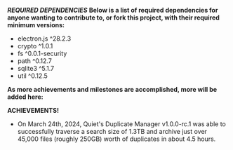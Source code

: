 ***REQUIRED DEPENDENCIES***
**Below is a list of required dependencies for anyone wanting to contribute to, or fork this project, with their required minimum versions:**

- electron.js ^28.2.3
- crypto ^1.0.1
- fs ^0.0.1-security
- path ^0.12.7
- sqlite3 ^5.1.7
- util ^0.12.5


**As more achievements and milestones are accomplished, more will be added here:**

**ACHIEVEMENTS!**
- On March 24th, 2024, Quiet's Duplicate Manager v1.0.0-rc.1 was able to successfully traverse a search size of 1.3TB and archive just over 45,000 files (roughly 250GB) worth of duplicates in about 4.5 hours.
